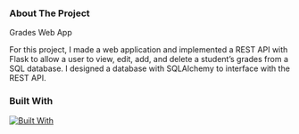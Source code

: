 ### About The Project

Grades Web App

For this project, I made a web application and implemented a REST API with Flask to allow a user to view, edit, add, and delete a student’s grades from a SQL database.
I designed a database with SQLAlchemy to interface with the REST API.


### Built With

[![Built With](https://skillicons.dev/icons?i=py,flask,html,css,js,&perline=5)](https://skillicons.dev)


